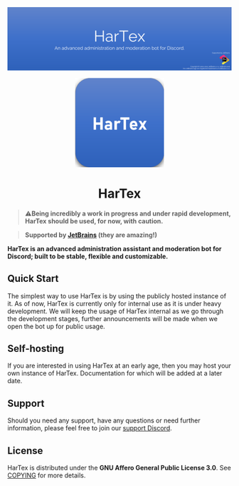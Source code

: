 ![IronJVM](./meta/images/hartexbanner.png)

<p align="center">
    <img src="meta/images/hartexpfp.png" width="200" />
    <h1 align="center">HarTex</h1>
</p>

> ⚠️**Being incredibly a work in progress and under rapid development, HarTex should be used, for now, with caution.**

> **Supported by [JetBrains](https://www.jetbrains.com/) (they are amazing!)**

**HarTex is an advanced administration assistant and moderation bot for Discord; built to be stable, flexible and customizable.**

## Quick Start

The simplest way to use HarTex is by using the publicly hosted instance of it. As of now, HarTex is currently only for
internal use as it is under heavy development. We will keep the usage of HarTex internal as we go through the development
stages, further announcements will be made when we open the bot up for public usage.

## Self-hosting

If you are interested in using HarTex at an early age, then you may host your own instance of HarTex. Documentation for
which will be added at a later date.

## Support

Should you need any support, have any questions or need further information, please feel free to join our 
[support Discord](https://discord.gg/Xu8453VBAv).

## License

HarTex is distributed under the **GNU Affero General Public License 3.0**. See [COPYING](./COPYING) for more details.
